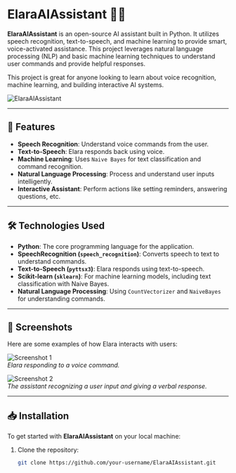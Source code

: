 # ElaraAIAssistant 🤖✨

**ElaraAIAssistant** is an open-source AI assistant built in Python. It utilizes speech recognition, text-to-speech, and machine learning to provide smart, voice-activated assistance. This project leverages natural language processing (NLP) and basic machine learning techniques to understand user commands and provide helpful responses.

This project is great for anyone looking to learn about voice recognition, machine learning, and building interactive AI systems.

![ElaraAIAssistant](https://link-to-your-image.com/preview.jpg) <!-- Replace with actual image URL -->

---

## 🚀 Features

- **Speech Recognition**: Understand voice commands from the user.
- **Text-to-Speech**: Elara responds back using voice.
- **Machine Learning**: Uses `Naive Bayes` for text classification and command recognition.
- **Natural Language Processing**: Process and understand user inputs intelligently.
- **Interactive Assistant**: Perform actions like setting reminders, answering questions, etc.

---

## 🛠 Technologies Used

- **Python**: The core programming language for the application.
- **SpeechRecognition (`speech_recognition`)**: Converts speech to text to understand commands.
- **Text-to-Speech (`pyttsx3`)**: Elara responds using text-to-speech.
- **Scikit-learn (`sklearn`)**: For machine learning models, including text classification with Naive Bayes.
- **Natural Language Processing**: Using `CountVectorizer` and `NaiveBayes` for understanding commands.

---

## 📸 Screenshots

Here are some examples of how Elara interacts with users:

![Screenshot 1](https://link-to-your-image.com/screenshot1.jpg)  
*Elara responding to a voice command.*

![Screenshot 2](https://link-to-your-image.com/screenshot2.jpg)  
*The assistant recognizing a user input and giving a verbal response.*

---

## 📥 Installation

To get started with **ElaraAIAssistant** on your local machine:

1. Clone the repository:

   ```bash
   git clone https://github.com/your-username/ElaraAIAssistant.git
